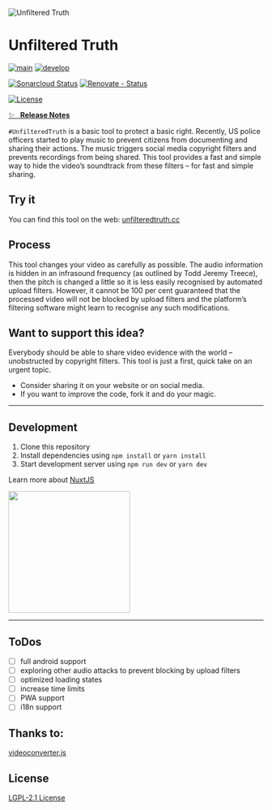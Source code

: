 ![Unfiltered Truth][logo]

# Unfiltered Truth

[![main][github-workflow-main-src]][github-workflow-main-href]
[![develop][github-workflow-develop-src]][github-workflow-develop-href]

[![Sonarcloud Status][sonarcloud-src]][sonarcloud-href]
[![Renovate - Status][renovate-status-src]][renovate-status-href]

[![License][license-src]][license-href]

[✨ &nbsp;&nbsp;**Release Notes**](./CHANGELOG.md)

`#UnfilteredTruth` is a basic tool to protect a basic right. Recently, US police officers started to play music to prevent citizens from documenting and sharing their actions. The music triggers social media copyright filters and prevents recordings from being shared. This tool provides a fast and simple way to hide the video’s soundtrack from these filters – for fast and simple sharing.

## Try it
You can find this tool on the web: [unfilteredtruth.cc](https://unfilteredtruth.cc)

## Process
This tool changes your video as carefully as possible. The audio information is hidden in an infrasound frequency (as outlined by Todd Jeremy Treece), then the pitch is changed a little so it is less easily recognised by automated upload filters. However, it cannot be 100 per cent guaranteed that the processed video will not be blocked by upload filters and the platform’s filtering software might learn to recognise any such modifications. 
## Want to support this idea? 
Everybody should be able to share video evidence with the world – unobstructed by copyright filters. This tool is just a first, quick take on an urgent topic. 
- Consider sharing it on your website or on social media.
- If you want to improve the code, fork it and do your magic.
---
## Development

1. Clone this repository
2. Install dependencies using `npm install` or `yarn install`
3. Start development server using `npm run dev` or `yarn dev`

Learn more about [NuxtJS](https://nuxtjs.org/)

<a href="https://nuxtjs.org/" target="_blank"><img src="https://nuxtjs.org/logos/built-with-nuxt.svg" width="240" /></a>

---
## ToDos
- [ ] full android support
- [ ] exploring other audio attacks to prevent blocking by upload filters
- [ ] optimized loading states
- [ ] increase time limits
- [ ] PWA support
- [ ] i18n support

## Thanks to:
[videoconverter.js](https://github.com/bgrins/videoconverter.js/)

## License

[LGPL-2.1 License](./LICENSE)

<!-- Badges -->
[logo]: https://user-images.githubusercontent.com/8287751/109680685-09c58480-7b7d-11eb-8c35-b88889559fd4.jpg

[license-src]: https://img.shields.io/github/license/GrabarzUndPartner/UnfilteredTruth.svg
[license-href]: https://github.com/GrabarzUndPartner/UnfilteredTruth/blob/main/LICENSE

[renovate-status-src]: <https://img.shields.io/badge/renovate-enabled-brightgreen>
[renovate-status-href]: <https://renovate.whitesourcesoftware.com/>

[sonarcloud-src]: <https://sonarcloud.io/api/project_badges/measure?project=GrabarzUndPartner_UnfilteredTruth&metric=alert_status>
[sonarcloud-href]: <https://sonarcloud.io/dashboard?id=GrabarzUndPartner_UnfilteredTruth>

[github-workflow-main-src]: <https://github.com/GrabarzUndPartner/UnfilteredTruth/workflows/Main/badge.svg?branch=main>
[github-workflow-main-href]: <https://github.com/GrabarzUndPartner/UnfilteredTruth/actions?query=workflow%3AMain>
[github-workflow-develop-src]: <https://github.com/GrabarzUndPartner/UnfilteredTruth/workflows/Test/badge.svg?branch=develop>
[github-workflow-develop-href]: <https://github.com/GrabarzUndPartner/UnfilteredTruth/actions?query=workflow%3ATest>
